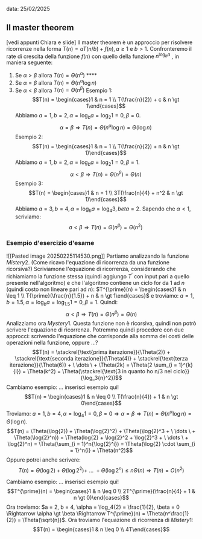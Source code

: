 data: $25/02/2025$
## Il master theorem
[vedi appunti Chiara e slide]
Il master theorem è un approccio per risolvere ricorrenze nella forma $T(n) = aT(n/b) + f(n), a \geq 1 \text{ e } b \gt 1$.
Confronteremo il rate di crescita della funzione $f(n)$ con quello della funzione $n^{\log_b{a}}$ , in maniera seguente:
$$$$
1) Se $\alpha \gt \beta$ allora $T(n) = \Theta(n^\alpha)$ ****
2) Se $\alpha = \beta$ allora $T(n) = \Theta(n^\alpha \log{n})$
3) Se $\alpha \lt \beta$ allora $T(n) = \Theta(n^\beta)$ 
Esempio 1:
$$T(n) = \begin{cases}1 & n = 1 \\ T(\frac{n}{2}) + c & n \gt 1\end{cases}$$
Abbiamo $a = 1, b = 2, \alpha = \log_b{a} = \log_2{1} = 0, \beta = 0$.
$$\alpha = \beta \Rightarrow T(n) = \Theta(n^\alpha \log{n}) = \Theta(\log{n})$$
Esempio 2:
$$T(n) = \begin{cases}1 & n = 1 \\ T(\frac{n}{2}) + n & n \gt 1)\end{cases}$$Abbiamo $a = 1, b = 2, \alpha = \log_b{a} = \log_2{1} = 0, \beta = 1$.
$$\alpha \lt \beta \Rightarrow T(n) = \Theta(n^\beta) = \Theta(n)$$Esempio 3:
$$T(n) = \begin{cases}1 & n = 1 \\ 3T(\frac{n}{4} + n^2 & n \gt 1)\end{cases}$$Abbiamo $a = 3, b = 4, \alpha = \log_b{a} = \log_4{3}, beta = 2$. Sapendo che $\alpha \lt 1$, scriviamo:$$a \lt \beta \Rightarrow T(n) = \Theta(n^\beta) = \Theta(n^2)$$
### Esempio d'esercizio d'esame
![[Pasted image 20250225114530.png]]
Partiamo analizzando la funzione $Mistery2$. (Come ricavo l'equazione di ricorrenza da una funzione ricorsiva?) Scriviamone l'equazione di ricorrenza, considerando che richiamiamo la funzione stessa (quindi aggiungo $T^{\prime}$ con input pari a quello presente nell'algoritmo) e che l'algoritmo contiene un ciclo for da $1$ ad $n$ (quindi costo non lineare pari ad $n$):
$T^{\prime}(n) = \begin{cases}1 & n \leq 1 \\ T{\prime}(\frac{n}{1.5}) + n & n \gt 1\end{cases}$ e troviamo: $a = 1, b = 1.5, \alpha = \log_b{a} = \log_{1.5}{1} = 0, \beta = 1$. Quindi:
$$\alpha \lt \beta \Rightarrow T(n) = \Theta(n^\beta) = \Theta(n)$$
Analizziamo ora $Mystery1$. Questa funzione non è ricorsiva, quindi non potrò scrivere l'equazione di ricorrenza. Potremmo quindi procedere con due approcci: scrivendo l'equazione che corrisponde alla somma dei costi delle operazioni nella funzione, oppure $\dots$?
$$T(n) = \stackrel{\text{prima iterazione}}{\Theta(2)} + \stackrel{\text{seconda iterazione}}{\Theta(4)} + \stackrel{\text{terza iterazione}}{\Theta(6)} + \ \dots \ + \Theta(2k) = \Theta(2 \sum_{i = 1}^{k}{i}) = \Theta(k^2) = \Theta(\stackrel{\text{3 in quanto ho n/3 nel ciclo}}{\log_3{n}^2})$$Cambiamo esempio:
$\dots$ inserisci esempio qui!
$$T(n) = \begin{cases}1 & n \leq 0 \\ T(\frac{n}{4}) + 1 & n \gt 0\end{cases}$$
Troviamo: $a = 1, b = 4, \alpha = \log_4{1} = 0, \beta = 0 \Rightarrow \alpha = \beta \Rightarrow T(n) = \Theta(n^\alpha \log{n}) = \Theta(\log{n})$.
$$T(n) = \Theta(\log{2}) + \Theta(\log{2}^2) + \Theta(\log{2}^3 + \ \dots \ + \Theta(\log{2}^n)) = \Theta(log{2} + \log{2}^2 + \log{2}^3 + \ \dots \ + \log{2}^n) = \Theta(\sum_{i = 1}^n{\log{2}^i}) = \Theta(\log{2} \cdot \sum_{i = 1}^n{i} = \Theta(n^2)$$Oppure potrei anche scrivere:
$$T(n) = \Theta(\log{2}) + \Theta(\log{2}^2) + \ \dots \ + \Theta(\log{2}^n) \leq n \Theta(n) \Rightarrow T(n) = O(n^2) $$

Cambiamo esempio:
$\dots$ inserisci esempio qui!
$$T^{\prime}(n) = \begin{cases}1 & n \leq 0 \\ 2T^{\prime}(\frac{n}{4} + 1 & n \gt 0)\end{cases}$$Ora troviamo: $a = 2, b = 4, \alpha = \log_4{2} = \frac{1}{2}, \beta = 0 \Rightarrow \alpha \gt \beta \Rightarrow T^{\prime}(n) = \Theta(n^\frac{1}{2}) = \Theta(\sqrt{n})$.
Ora troviamo l'equazione di ricorrenza di $Mistery1$:
$$T(n) = \begin{cases}1 & n \leq 0 \\ 4T\end{cases}$$

